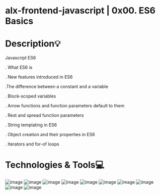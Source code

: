 # alx-frontend-javascript | 0x00. ES6 Basics

# Description:bulb:

Javascript ES6


. What ES6 is

. New features introduced in ES6

.The difference between a constant and a variable

. Block-scoped variables

. Arrow functions and function parameters default to them

. Rest and spread function parameters

. String templating in ES6

. Object creation and their properties in ES6

. Iterators and for-of loops

# Technologies & Tools:computer:
![image](https://github.com/hephzibahij/alx-frontend-javascript/assets/128981877/05bbc0f7-a690-4e14-943d-a1cb30e137da)
![image](https://github.com/hephzibahij/alx-frontend-javascript/assets/128981877/cfe344f3-e3b4-4e43-88d9-b482b60dd986)
![image](https://github.com/hephzibahij/alx-frontend-javascript/assets/128981877/6be2c6db-aafb-402f-9e97-f69f9800bea5)
![image](https://github.com/hephzibahij/alx-frontend-javascript/assets/128981877/09c5c709-a33d-4f27-a8db-621beb3a8743)
![image](https://github.com/hephzibahij/alx-frontend-javascript/assets/128981877/e59a15c3-8d7c-40a5-8193-95e47e737dff)
![image](https://github.com/hephzibahij/alx-frontend-javascript/assets/128981877/6019b906-de24-43ba-84ec-7f6e6eb748e0)
![image](https://github.com/hephzibahij/alx-frontend-javascript/assets/128981877/c6869a99-bb0f-4970-acfc-001829aa44fc)
![image](https://github.com/hephzibahij/alx-frontend-javascript/assets/128981877/ea508c95-3919-4b38-978a-99b03da76d4e)
![image](https://github.com/hephzibahij/alx-frontend-javascript/assets/128981877/7ceec4a1-3eff-420e-b256-8c8beae82f9e)
![image](https://github.com/hephzibahij/alx-frontend-javascript/assets/128981877/2979a45f-fdb4-48d5-a809-0b0631b8cfd7)


